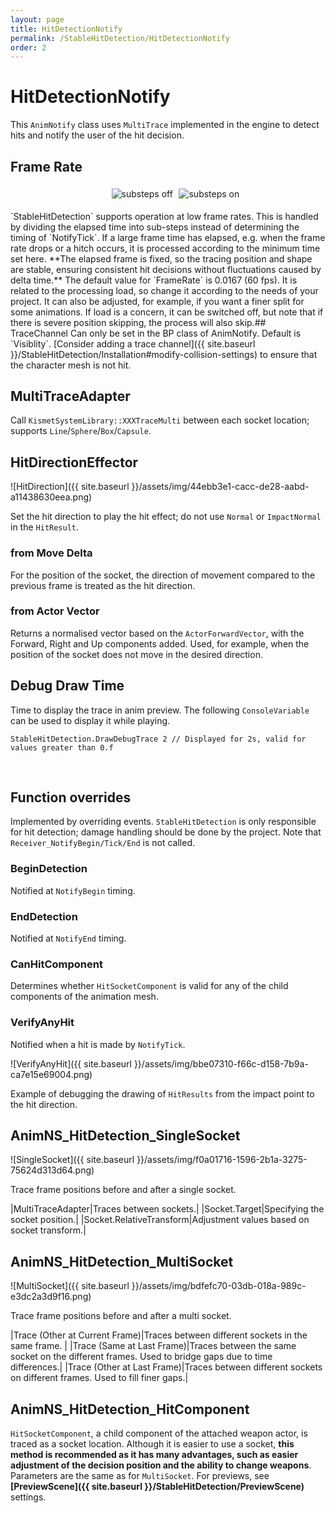 ```yaml
---
layout: page
title: HitDetectionNotify
permalink: /StableHitDetection/HitDetectionNotify
order: 2
---
```


# HitDetectionNotify
This `AnimNotify` class uses `MultiTrace` implemented in the engine to detect hits and notify the user of the hit decision.
​
## Frame Rate
<ul id="c3eca504-f5d0-fd28-174f-b052e20a30ef">
<li><img src="{{ site.baseurl }}/assets/img/7d8f9d49-0733-72fa-5a8b-38489222ed88.gif" alt="substeps off"></li>
<li><img src="{{ site.baseurl }}/assets/img/2c7bab73-08e2-08df-d170-a40db4f4acf8.gif" alt="substeps on"></li>
</ul>
<style>
	ul#c3eca504-f5d0-fd28-174f-b052e20a30ef {
		display: flex;
		justify-content: center;
	}
	ul#c3eca504-f5d0-fd28-174f-b052e20a30ef li {
		list-style: none;
		padding: 1%;
	}
</style>
`StableHitDetection` supports operation at low frame rates.
This is handled by dividing the elapsed time into sub-steps instead of determining the timing of `NotifyTick`.
If a large frame time has elapsed, e.g. when the frame rate drops or a hitch occurs, it is processed according to the minimum time set here.
**The elapsed frame is fixed, so the tracing position and shape are stable, ensuring consistent hit decisions without fluctuations caused by delta time.**
The default value for `FrameRate` is 0.0167 (60 fps). It is related to the processing load, so change it according to the needs of your project. It can also be adjusted, for example, if you want a finer split for some animations.
If load is a concern, it can be switched off, but note that if there is severe position skipping, the process will also skip.
​
## TraceChannel
Can only be set in the BP class of AnimNotify. Default is `Visiblity`.
[Consider adding a trace channel]({{ site.baseurl }}/StableHitDetection/Installation#modify-collision-settings) to ensure that the character mesh is not hit.

## MultiTraceAdapter
Call `KismetSystemLibrary::XXXTraceMulti` between each socket location; supports `Line`/`Sphere`/`Box`/`Capsule`.
​
## HitDirectionEffector
![HitDirection]({{ site.baseurl }}/assets/img/44ebb3e1-cacc-de28-aabd-a11438630eea.png)

Set the hit direction to play the hit effect; do not use `Normal` or `ImpactNormal` in the `HitResult`.
​
### from Move Delta
For the position of the socket, the direction of movement compared to the previous frame is treated as the hit direction.
​
### from Actor Vector
Returns a normalised vector based on the `ActorForwardVector`, with the Forward, Right and Up components added. Used, for example, when the position of the socket does not move in the desired direction.

## Debug Draw Time
Time to display the trace in anim preview.
The following `ConsoleVariable` can be used to display it while playing.
```
StableHitDetection.DrawDebugTrace 2 // Displayed for 2s, valid for values greater than 0.f
```
​
## Function overrides
Implemented by overriding events. `StableHitDetection` is only responsible for hit detection; damage handling should be done by the project.
Note that `Receiver_NotifyBegin/Tick/End` is not called.
​
### BeginDetection
Notified at `NotifyBegin` timing.
​
### EndDetection
Notified at `NotifyEnd` timing.
​
### CanHitComponent
Determines whether `HitSocketComponent` is valid for any of the child components of the animation mesh.
​
### VerifyAnyHit
Notified when a hit is made by `NotifyTick`.

![VerifyAnyHit]({{ site.baseurl }}/assets/img/bbe07310-f66c-d158-7b9a-ca7e15e69004.png)

Example of debugging the drawing of `HitResults` from the impact point to the hit direction.

## AnimNS_HitDetection_SingleSocket
![SingleSocket]({{ site.baseurl }}/assets/img/f0a01716-1596-2b1a-3275-75624d313d64.png)

Trace frame positions before and after a single socket.

|MultiTraceAdapter|Traces between sockets.|
|Socket.Target|Specifying the socket position.|
|Socket.RelativeTransform|Adjustment values based on socket transform.|

## AnimNS_HitDetection_MultiSocket
![MultiSocket]({{ site.baseurl }}/assets/img/bdfefc70-03db-018a-989c-e3dc2a3d9f16.png)

Trace frame positions before and after a multi socket.

|Trace (Other at Current Frame)|Traces between different sockets in the same frame. |
|Trace (Same at Last Frame)|Traces between the same socket on the different frames. Used to bridge gaps due to time differences.|
|Trace (Other at Last Frame)|Traces between different sockets on different frames. Used to fill finer gaps.|

## AnimNS_HitDetection_HitComponent
`HitSocketComponent`, a child component of the attached weapon actor, is traced as a socket location.
Although it is easier to use a socket, **this method is recommended as it has many advantages, such as easier adjustment of the decision position and the ability to change weapons**.
Parameters are the same as for `MultiSocket`. For previews, see **[PreviewScene]({{ site.baseurl }}/StableHitDetection/PreviewScene)** settings.
